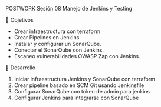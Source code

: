 POSTWORK
Sesión 08
Manejo de Jenkins y Testing

🎯 Objetivos

* Crear infraestructura con terraform
* Crear Pipelines en Jenkins
* Instalar y configurar un SonarQube.
* Conectar el SonarQube con Jenkins.
* Escaneo vulnerabilidades OWASP Zap con Jenkins.

🚀 Desarrollo

1. Iniciar infraestructura Jenkins y SonarQube con terraform
2. Crear pipeline basado en SCM Git usando Jenkinsfile
3. Configurar SonarQube con token de admin para jenkins
4. Configurar Jenkins para integrarse con SonarQube
